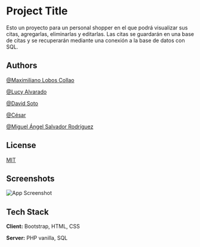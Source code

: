 # Project Title

Esto un proyecto para un personal shopper en el que podrá visualizar sus citas, agregarlas, 
eliminarlas y editarlas. Las citas se guardarán en una base de citas y se recuperarán mediante una 
conexión a la base de datos con SQL.




## Authors

  [@Maximiliano Lobos Collao](https://github.com/Mlobos1111)
  
  [@Lucy Alvarado ](https://github.com/lucyalvarado4692)

  [@David Soto ](https://github.com/JDDeveloper1)

  [@César ](https://github.com/cesar1971)

  [@Miguel Ángel Salvador Rodríguez ](https://github.com/miguelsalvadorrguez85)



  
  
  


## License

[MIT](https://choosealicense.com/licenses/mit/)


## Screenshots

![App Screenshot](https://i.postimg.cc/bNRN5Jjc/add-shopper.png)


## Tech Stack

**Client:** Bootstrap, HTML, CSS

**Server:** PHP vanilla, SQL

